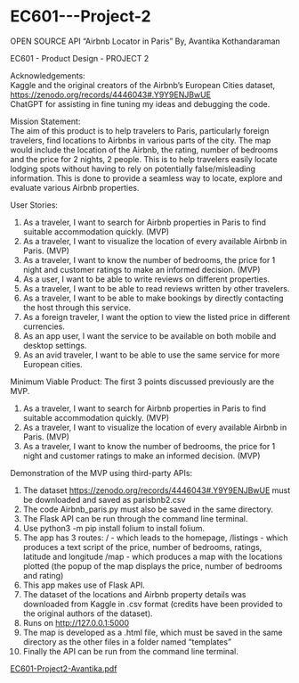 # EC601---Project-2

OPEN SOURCE API “Airbnb Locator in Paris”
By,
Avantika Kothandaraman

EC601 - Product Design - PROJECT 2

Acknowledgements: <br>
Kaggle and the original creators of the Airbnb’s European Cities dataset,
https://zenodo.org/records/4446043#.Y9Y9ENJBwUE <br>
ChatGPT for assisting in fine tuning my ideas and debugging the code.

Mission Statement: <br>
The aim of this product is to help travelers to Paris, particularly foreign travelers, find locations to Airbnbs in various parts of the city. The map would include the location of the 
Airbnb, the rating, number of bedrooms and the price for 2 nights, 2 people. This is to help travelers easily locate lodging spots without having to rely on potentially false/misleading 
information. This is done to provide a seamless way to locate, explore and evaluate various Airbnb properties.

User Stories:
1. As a traveler, I want to search for Airbnb properties in Paris to find suitable accommodation quickly. (MVP)
2. As a traveler, I want to visualize the location of every available Airbnb in Paris. (MVP)
3. As a traveler, I want to know the number of bedrooms, the price for 1 night and customer
ratings to make an informed decision. (MVP)
4. As a user, I want to be able to write reviews on different properties.
5. As a traveler, I want to be able to read reviews written by other travelers.
6. As a traveler, I want to be able to make bookings by directly contacting the host through
this service.
7. As a foreign traveler, I want the option to view the listed price in different currencies.
8. As an app user, I want the service to be available on both mobile and desktop settings.
9. As an avid traveler, I want to be able to use the same service for more European cities.
 
Minimum Viable Product:
The first 3 points discussed previously are the MVP.
1. As a traveler, I want to search for Airbnb properties in Paris to find suitable accommodation quickly. (MVP)
2. As a traveler, I want to visualize the location of every available Airbnb in Paris. (MVP)
3. As a traveler, I want to know the number of bedrooms, the price for 1 night and customer ratings to make an informed decision. (MVP)

Demonstration of the MVP using third-party APIs:
1. The dataset https://zenodo.org/records/4446043#.Y9Y9ENJBwUE must be downloaded and saved as parisbnb2.csv
2. The code Airbnb_paris.py must also be saved in the same directory.
3. The Flask API can be run through the command line terminal.
4. Use python3 -m pip install folium to install folium.
5. The app has 3 routes:
/ - which leads to the homepage,
/listings - which produces a text script of the price, number of bedrooms, ratings, latitude and longitude
/map - which produces a map with the locations plotted (the popup of the map displays the price, number of bedrooms and rating)
6. This app makes use of Flask API.
7. The dataset of the locations and Airbnb property details was downloaded from Kaggle in
.csv format (credits have been provided to the original authors of the dataset).
8. Runs on http://127.0.0.1:5000
9. The map is developed as a .html file, which must be saved in the same directory as the
other files in a folder named “templates”
10. Finally the API can be run from the command line terminal.

[EC601-Project2-Avantika.pdf](https://github.com/avantika747/EC601---Project-2/files/13540883/EC601-Project2-Avantika.pdf)
